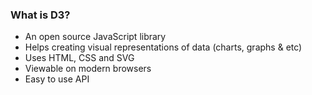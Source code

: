 ### What is D3?
- An open source JavaScript library
- Helps creating visual representations of data (charts, graphs & etc)
- Uses HTML, CSS and SVG
- Viewable on modern browsers
- Easy to use API